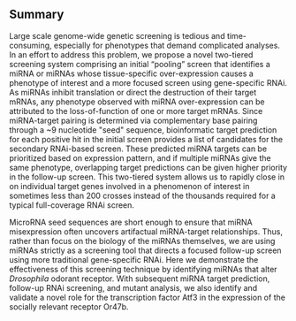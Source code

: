 ## Summary

Large scale genome-wide genetic screening is tedious and time-consuming, especially for phenotypes that demand complicated analyses. In an effort to address this problem, we propose a novel two-tiered screening system comprising an initial “pooling” screen that identifies a miRNA or miRNAs whose tissue-specific over-expression causes a phenotype of interest and a more focused screen using gene-specific RNAi. As miRNAs inhibit translation or direct the destruction of their target mRNAs, any phenotype observed with miRNA over-expression can be attributed to the loss-of-function of one or more target mRNAs. Since miRNA-target pairing is determined via complementary base pairing through a ~9 nucleotide "seed" sequence, bioinformatic target prediction for each positive hit in the initial screen provides a list of candidates for the secondary RNAi-based screen. These predicted miRNA targets can be prioritized based on expression pattern, and if multiple miRNAs give the same phenotype, overlapping target predictions can be given higher priority in the follow-up screen. This two-tiered system allows us to rapidly close in on individual target genes involved in a phenomenon of interest in sometimes less than 200 crosses instead of the thousands required for a typical full-coverage RNAi screen.

MicroRNA seed sequences are short enough to ensure that miRNA misexpression often uncovers artifactual miRNA-target relationships. Thus, rather than focus on the biology of the miRNAs themselves, we are using miRNAs strictly as a screening tool that directs a focused follow-up screen using more traditional gene-specific RNAi. Here we demonstrate the effectiveness of this screening technique by identifying miRNAs that alter *Drosophila* odorant receptor. With subsequent miRNA target prediction, follow-up RNAi screening, and mutant analysis, we also identify and validate a novel role for the transcription factor Atf3 in the expression of the socially relevant receptor Or47b.